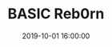 ---
layout: blog
title: BASIC Reb0rn
date: 2019-10-01 16:00:00
publish: true
blog-category: Basic Reb0rn Devlog
image: assets/BasicReb0rn/icon.png
---